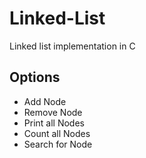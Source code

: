 # Linked-List
Linked list implementation in C
## Options
- Add Node
- Remove Node
- Print all Nodes
- Count all Nodes
- Search for Node
